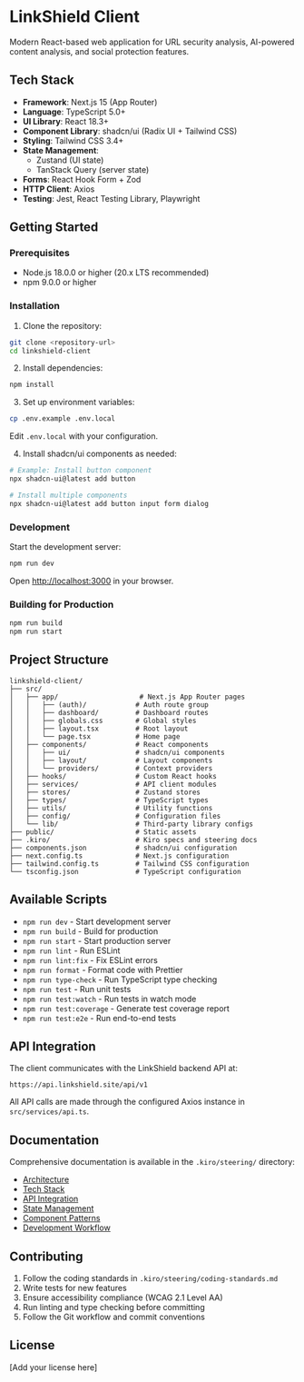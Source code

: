 # LinkShield Client

Modern React-based web application for URL security analysis, AI-powered content analysis, and social protection features.

## Tech Stack

- **Framework**: Next.js 15 (App Router)
- **Language**: TypeScript 5.0+
- **UI Library**: React 18.3+
- **Component Library**: shadcn/ui (Radix UI + Tailwind CSS)
- **Styling**: Tailwind CSS 3.4+
- **State Management**: 
  - Zustand (UI state)
  - TanStack Query (server state)
- **Forms**: React Hook Form + Zod
- **HTTP Client**: Axios
- **Testing**: Jest, React Testing Library, Playwright

## Getting Started

### Prerequisites

- Node.js 18.0.0 or higher (20.x LTS recommended)
- npm 9.0.0 or higher

### Installation

1. Clone the repository:
```bash
git clone <repository-url>
cd linkshield-client
```

2. Install dependencies:
```bash
npm install
```

3. Set up environment variables:
```bash
cp .env.example .env.local
```

Edit `.env.local` with your configuration.

4. Install shadcn/ui components as needed:
```bash
# Example: Install button component
npx shadcn-ui@latest add button

# Install multiple components
npx shadcn-ui@latest add button input form dialog
```

### Development

Start the development server:
```bash
npm run dev
```

Open [http://localhost:3000](http://localhost:3000) in your browser.

### Building for Production

```bash
npm run build
npm run start
```

## Project Structure

```
linkshield-client/
├── src/
│   ├── app/                    # Next.js App Router pages
│   │   ├── (auth)/            # Auth route group
│   │   ├── dashboard/         # Dashboard routes
│   │   ├── globals.css        # Global styles
│   │   ├── layout.tsx         # Root layout
│   │   └── page.tsx           # Home page
│   ├── components/            # React components
│   │   ├── ui/                # shadcn/ui components
│   │   ├── layout/            # Layout components
│   │   └── providers/         # Context providers
│   ├── hooks/                 # Custom React hooks
│   ├── services/              # API client modules
│   ├── stores/                # Zustand stores
│   ├── types/                 # TypeScript types
│   ├── utils/                 # Utility functions
│   ├── config/                # Configuration files
│   └── lib/                   # Third-party library configs
├── public/                    # Static assets
├── .kiro/                     # Kiro specs and steering docs
├── components.json            # shadcn/ui configuration
├── next.config.ts             # Next.js configuration
├── tailwind.config.ts         # Tailwind CSS configuration
└── tsconfig.json              # TypeScript configuration
```

## Available Scripts

- `npm run dev` - Start development server
- `npm run build` - Build for production
- `npm run start` - Start production server
- `npm run lint` - Run ESLint
- `npm run lint:fix` - Fix ESLint errors
- `npm run format` - Format code with Prettier
- `npm run type-check` - Run TypeScript type checking
- `npm run test` - Run unit tests
- `npm run test:watch` - Run tests in watch mode
- `npm run test:coverage` - Generate test coverage report
- `npm run test:e2e` - Run end-to-end tests

## API Integration

The client communicates with the LinkShield backend API at:
```
https://api.linkshield.site/api/v1
```

All API calls are made through the configured Axios instance in `src/services/api.ts`.

## Documentation

Comprehensive documentation is available in the `.kiro/steering/` directory:

- [Architecture](/.kiro/steering/architecture.md)
- [Tech Stack](/.kiro/steering/tech-stack.md)
- [API Integration](/.kiro/steering/api-integration.md)
- [State Management](/.kiro/steering/state-management.md)
- [Component Patterns](/.kiro/steering/component-patterns.md)
- [Development Workflow](/.kiro/steering/development-workflow.md)

## Contributing

1. Follow the coding standards in `.kiro/steering/coding-standards.md`
2. Write tests for new features
3. Ensure accessibility compliance (WCAG 2.1 Level AA)
4. Run linting and type checking before committing
5. Follow the Git workflow and commit conventions

## License

[Add your license here]
